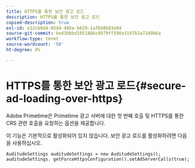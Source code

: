 ```yaml
---
title: HTTPS를 통한 보안 광고 로드
description: HTTPS를 통한 보안 광고 로드
copied-description: true
exl-id: e12cb9d4-05d4-485e-b629-1af680b83e04
source-git-commit: be43bbbd1051886c8979ff590a3197b2a7249b6a
workflow-type: tm+mt
source-wordcount: '50'
ht-degree: 0%

---
```


# HTTPS를 통한 보안 광고 로드{#secure-ad-loading-over-https}

Adobe Primetime은 Primetime 광고 서버에 대한 첫 번째 호출 및 HTTPS를 통한 CRS 관련 호출을 요청하는 옵션을 제공합니다.

이 기능은 기본적으로 활성화되어 있지 않습니다. 보안 광고 로드를 활성화하려면 다음을 사용하십시오.

```
AuditudeSettings auditudeSettings = new AuditudeSettings(); 
auditudeSettings. getForceHttpsConfiguration().setAdServerCalls(true);
```
